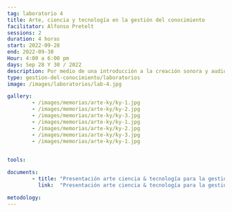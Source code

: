 ```yaml
---
tag: laboratorio 4
title: Arte, ciencia y tecnología en la gestión del conocimiento
facilitator: Alfonso Pretelt 
sessions: 2
duration: 4 horas
start: 2022-09-28
end: 2022-09-30
Hour: 4:00 a 6:00 pm
days: Sep 28 Y 30 / 2022
description: Por medio de una introducción a la creación sonora y audiovisual, abordamos conceptos básicos sobre arte, ciencia, tecnología y herramientas concretas para la creación artística. Exploramos nuevos medios y experiencias en el arte como la escucha profunda o “Deep listening”. Resultado de esto, hicimos una intervención artística con datos de medio ambiente en el Planetario de Bogotá. 
type: gestion-del-conocimiento/laboratorios
image: /images/laboratorios/lab-4.jpg

gallery:
        - /images/memorias/arte-ky/ky-1.jpg
        - /images/memorias/arte-ky/ky-2.jpg
        - /images/memorias/arte-ky/ky-3.jpg
        - /images/memorias/arte-ky/ky-1.jpg
        - /images/memorias/arte-ky/ky-2.jpg
        - /images/memorias/arte-ky/ky-3.jpg
        - /images/memorias/arte-ky/ky-1.jpg
        

tools:   

documents: 
        - title: "Presentación arte ciencia & tecnología para la gestión del conocimiento"
          link:  "Presentación arte ciencia & tecnología para la gestión del conocimiento.pdf"

metodology: 
---
```

